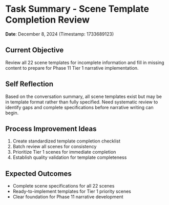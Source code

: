 # Task Summary - Scene Template Completion Review

**Date**: December 8, 2024 (Timestamp: 1733689123)

## Current Objective
Review all 22 scene templates for incomplete information and fill in missing content to prepare for Phase 11 Tier 1 narrative implementation.

## Self Reflection
Based on the conversation summary, all scene templates exist but may be in template format rather than fully specified. Need systematic review to identify gaps and complete specifications before narrative writing can begin.

## Process Improvement Ideas
1. Create standardized template completion checklist
2. Batch review all scenes for consistency
3. Prioritize Tier 1 scenes for immediate completion
4. Establish quality validation for template completeness

## Expected Outcomes
- Complete scene specifications for all 22 scenes
- Ready-to-implement templates for Tier 1 priority scenes
- Clear foundation for Phase 11 narrative development
